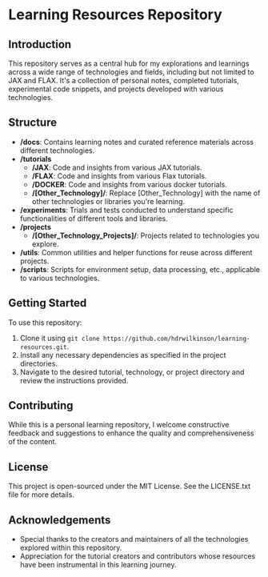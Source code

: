 # Learning Resources Repository

## Introduction

This repository serves as a central hub for my explorations and learnings across a wide range of technologies and fields, including but not limited to JAX and FLAX. It's a collection of personal notes, completed tutorials, experimental code snippets, and projects developed with various technologies.

## Structure

- **/docs**: Contains learning notes and curated reference materials across different technologies.
- **/tutorials**
  - **/JAX**: Code and insights from various JAX tutorials.
  - **/FLAX**: Code and insights from various Flax tutorials.
  - **/DOCKER**: Code and insights from various docker tutorials.
  - **/[Other_Technology]/**: Replace [Other_Technology] with the name of other technologies or libraries you're learning.
- **/experiments**: Trials and tests conducted to understand specific functionalities of different tools and libraries.
- **/projects**
  - **/[Other_Technology_Projects]/**: Projects related to technologies you explore.
- **/utils**: Common utilities and helper functions for reuse across different projects.
- **/scripts**: Scripts for environment setup, data processing, etc., applicable to various technologies.

## Getting Started

To use this repository:
1. Clone it using `git clone https://github.com/hdrwilkinson/learning-resources.git`.
2. Install any necessary dependencies as specified in the project directories.
3. Navigate to the desired tutorial, technology, or project directory and review the instructions provided.

## Contributing

While this is a personal learning repository, I welcome constructive feedback and suggestions to enhance the quality and comprehensiveness of the content.

## License

This project is open-sourced under the MIT License. See the LICENSE.txt file for more details.

## Acknowledgements

- Special thanks to the creators and maintainers of all the technologies explored within this repository.
- Appreciation for the tutorial creators and contributors whose resources have been instrumental in this learning journey.

